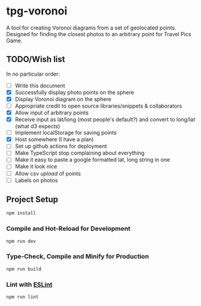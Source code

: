 # tpg-voronoi

A tool for creating Voronoi diagrams from a set of geolocated points. Designed for finding the closest photos to an arbitrary point for Travel Pics Game.

## TODO/Wish list
In no particular order:

- [ ] Write this document
- [x] Successfully display photo points on the sphere
- [x] Display Voronoi diagram on the sphere
- [ ] Appropriate credit to open source libraries/snippets & collaborators
- [x] Allow input of arbitrary points
- [x] Receive input as lat/long (most people's default?) and convert to long/lat (what d3 expects)
- [ ] Implement localStorage for saving points
- [x] Host somewhere (I have a plan)
- [ ] Set up github actions for deployment
- [ ] Make TypeScript stop complaining about everything
- [ ] Make it easy to paste a google formatted lat, long string in one
- [ ] Make it look nice
- [ ] Allow csv *upload* of points
- [ ] Labels on photos

## Project Setup

```sh
npm install
```

### Compile and Hot-Reload for Development

```sh
npm run dev
```

### Type-Check, Compile and Minify for Production

```sh
npm run build
```

### Lint with [ESLint](https://eslint.org/)

```sh
npm run lint
```
